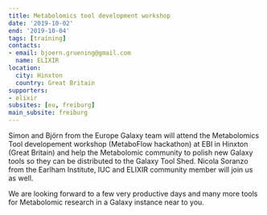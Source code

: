 ```yaml
---
title: Metabolomics tool development workshop
date: '2019-10-02'
end: '2019-10-04'
tags: [training]
contacts:
- email: bjoern.gruening@gmail.com
  name: ELIXIR
location:
  city: Hinxton
  country: Great Britain
supporters:
- elixir
subsites: [eu, freiburg]
main_subsite: freiburg
---
```


Simon and Björn from the Europe Galaxy team will attend the Metabolomics Tool developement workshop (MetaboFlow hackathon) at EBI in Hinxton (Great Britain) and help
the Metabolomic community to polish new Galaxy tools so they can be distributed to the Galaxy Tool Shed.
Nicola Soranzo from the Earlham Institute, IUC and ELIXIR community member will join us as well.

We are looking forward to a few very productive days and many more tools for Metabolomic research in a Galaxy instance near to you.


